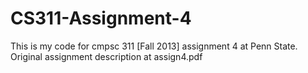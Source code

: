 CS311-Assignment-4
==================

This is my code for cmpsc 311 [Fall 2013] assignment 4 at Penn State. Original assignment description at assign4.pdf
